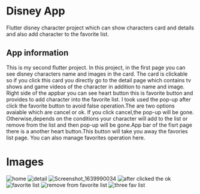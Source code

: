 # Disney App

Flutter disney character project which can show characters card and details and also add character to the favorite list.

## App information

This is my second flutter project. In this project, in the first page you can see disney characters name and images in the card. The card is clickable so if you click this card you directly go to the detail page which contains tv shows and game videos of the character in addition to name and image. Right side of the appbar you can see heart button this is favorite button and provides to add character into the favorite list. I took used the pop-up after click the favorite button to avoid false operation.The are two options avaiable which are cancel or ok. If you click cancel,the pop-up will be gone. Otherwise,depends on the conditions your character will add to the list or remove from the list and then pop-up will be gone.App bar of the fisrt page there is a another heart button.This button will take you away the favories list page. You can also manage favorites operation here.

# Images

![home](https://user-images.githubusercontent.com/71139790/146749201-3384b937-a462-436f-b2a6-4519dd6d47e0.png)
![detail](https://user-images.githubusercontent.com/71139790/146749213-b9bef23e-684b-433f-8f61-efeac18bd154.png)
![Screenshot_1639990034](https://user-images.githubusercontent.com/71139790/146749232-ad50f260-05d8-47e5-ac94-df78413411a8.png)
![after clicked the ok](https://user-images.githubusercontent.com/71139790/146749238-ffd90bd6-0d38-4513-8c18-a4ae2098b170.png)
![favorite list](https://user-images.githubusercontent.com/71139790/146749245-407161e4-7df8-4f97-a90e-71d0a9cd66cf.png)
![remove from favorite list](https://user-images.githubusercontent.com/71139790/146749250-411b1b06-163d-470b-81e1-71d7ab0a6ee9.png)
![three fav list](https://user-images.githubusercontent.com/71139790/146749252-2fed8703-c5e6-4e35-9934-06b18b443e8c.png)
